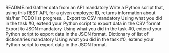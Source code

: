 README.md
Gather data from an API mandatory Write a Python script that, using this REST API, for a given employee ID, returns information about his/her TODO list progress. . Export to CSV mandatory Using what you did in the task #0, extend your Python script to export data in the CSV format
Export to JSON mandatory Using what you did in the task #0, extend your Python script to export data in the JSON format.
Dictionary of list of dictionaries mandatory Using what you did in the task #0, extend your Python script to export data in the JSON format.
